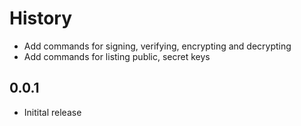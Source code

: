 # History

 * Add commands for signing, verifying, encrypting and decrypting
 * Add commands for listing public, secret keys

## 0.0.1

 * Initital release
